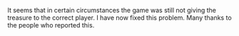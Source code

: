 It seems that in certain circumstances the game was still not giving the treasure to the correct player. I have now fixed this problem. Many thanks to the people who reported this.
